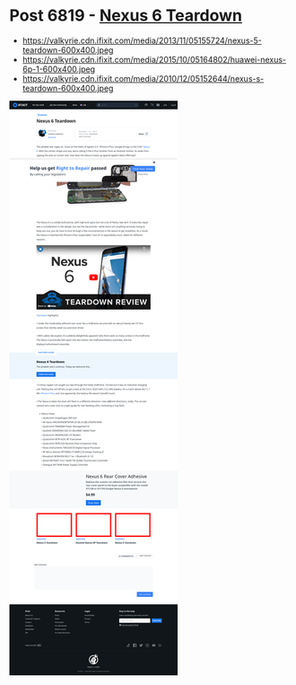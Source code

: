 # Post 6819 - [Nexus 6 Teardown](https://www.ifixit.com/News/6819/nexus-6-teardown)

- https://valkyrie.cdn.ifixit.com/media/2013/11/05155724/nexus-5-teardown-600x400.jpeg
- https://valkyrie.cdn.ifixit.com/media/2015/10/05164802/huawei-nexus-6p-1-600x400.jpeg
- https://valkyrie.cdn.ifixit.com/media/2010/12/05152644/nexus-s-teardown-600x400.jpeg

![screencap](screenshots/2a7c7745-720b-45af-a70d-18e9b24cc6c8.png)
